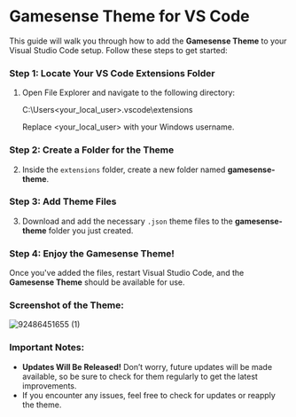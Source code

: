 # Gamesense Theme for VS Code

This guide will walk you through how to add the **Gamesense Theme** to your Visual Studio Code setup. Follow these steps to get started:

### Step 1: Locate Your VS Code Extensions Folder

1. Open File Explorer and navigate to the following directory:

   C:\Users\<your_local_user>\.vscode\extensions

   Replace <your_local_user> with your Windows username.

### Step 2: Create a Folder for the Theme

2. Inside the `extensions` folder, create a new folder named **gamesense-theme**.

### Step 3: Add Theme Files

3. Download and add the necessary `.json` theme files to the **gamesense-theme** folder you just created.

### Step 4: Enjoy the Gamesense Theme!

Once you've added the files, restart Visual Studio Code, and the **Gamesense Theme** should be available for use.

### Screenshot of the Theme:

![92486451655 (1)](https://github.com/user-attachments/assets/8ffe8364-c422-4838-a43d-57a24ebbdf49)

### **Important Notes:**
- **Updates Will Be Released!** Don’t worry, future updates will be made available, so be sure to check for them regularly to get the latest improvements.
- If you encounter any issues, feel free to check for updates or reapply the theme.
